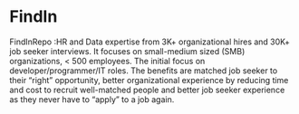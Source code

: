 # FindIn
FindInRepo :HR and Data expertise from 3K+ organizational hires and 30K+ job seeker interviews. It focuses on small-medium sized (SMB) organizations, &lt; 500 employees. The initial focus on developer/programmer/IT roles. The benefits are matched job seeker to their “right” opportunity, better organizational experience by reducing time and cost to recruit well-matched people and better job seeker experience as they never have to “apply” to a job again.
